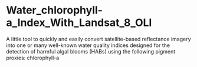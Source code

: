 # Water_chlorophyll-a_Index_With_Landsat_8_OLI
A little tool to quickly and easily convert satellite-based reflectance imagery into one or many well-known water quality indices designed for the detection of harmful algal blooms (HABs) using the following pigment proxies: chlorophyll-a
